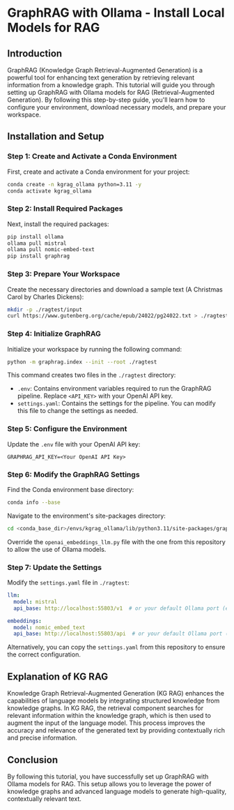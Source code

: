 
# GraphRAG with Ollama - Install Local Models for RAG

## Introduction
GraphRAG (Knowledge Graph Retrieval-Augmented Generation) is a powerful tool for enhancing text generation by retrieving relevant information from a knowledge graph. This tutorial will guide you through setting up GraphRAG with Ollama models for RAG (Retrieval-Augmented Generation). By following this step-by-step guide, you'll learn how to configure your environment, download necessary models, and prepare your workspace.

## Installation and Setup

### Step 1: Create and Activate a Conda Environment

First, create and activate a Conda environment for your project:

```bash
conda create -n kgrag_ollama python=3.11 -y
conda activate kgrag_ollama
```

### Step 2: Install Required Packages

Next, install the required packages:

```bash
pip install ollama
ollama pull mistral
ollama pull nomic-embed-text
pip install graphrag
```

### Step 3: Prepare Your Workspace

Create the necessary directories and download a sample text (A Christmas Carol by Charles Dickens):

```bash
mkdir -p ./ragtest/input
curl https://www.gutenberg.org/cache/epub/24022/pg24022.txt > ./ragtest/input/book.txt
```

### Step 4: Initialize GraphRAG

Initialize your workspace by running the following command:

```bash
python -m graphrag.index --init --root ./ragtest
```

This command creates two files in the `./ragtest` directory:
- `.env`: Contains environment variables required to run the GraphRAG pipeline. Replace `<API_KEY>` with your OpenAI API key.
- `settings.yaml`: Contains the settings for the pipeline. You can modify this file to change the settings as needed.

### Step 5: Configure the Environment

Update the `.env` file with your OpenAI API key:

```plaintext
GRAPHRAG_API_KEY=<Your OpenAI API Key>
```

### Step 6: Modify the GraphRAG Settings

Find the Conda environment base directory:

```bash
conda info --base
```

Navigate to the environment's site-packages directory:

```bash
cd <conda_base_dir>/envs/kgrag_ollama/lib/python3.11/site-packages/graphrag/llm/openai/
```

Override the `openai_embeddings_llm.py` file with the one from this repository to allow the use of Ollama models.

### Step 7: Update the Settings

Modify the `settings.yaml` file in `./ragtest`:

```yaml
llm:
  model: mistral
  api_base: http://localhost:55803/v1  # or your default Ollama port (e.g., 11434)

embeddings:
  model: nomic_embed_text
  api_base: http://localhost:55803/api  # or your default Ollama port (e.g., 11434/api)
```

Alternatively, you can copy the `settings.yaml` from this repository to ensure the correct configuration.

## Explanation of KG RAG

Knowledge Graph Retrieval-Augmented Generation (KG RAG) enhances the capabilities of language models by integrating structured knowledge from knowledge graphs. In KG RAG, the retrieval component searches for relevant information within the knowledge graph, which is then used to augment the input of the language model. This process improves the accuracy and relevance of the generated text by providing contextually rich and precise information.

## Conclusion

By following this tutorial, you have successfully set up GraphRAG with Ollama models for RAG. This setup allows you to leverage the power of knowledge graphs and advanced language models to generate high-quality, contextually relevant text.
